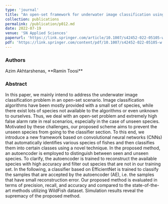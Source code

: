 ```yaml
---
type: 'journal'
title: "An open-set framework for underwater image classification using autoencoders"
collection: publications
permalink: /publication/p012.md
date: 2022-07-19
venue: 'SN Applied Sciences'
paperurl: 'https://link.springer.com/article/10.1007/s42452-022-05105-w'
pdf: 'https://link.springer.com/content/pdf/10.1007/s42452-022-05105-w.pdf'
---
```


<h3> Authors </h3>
Azim Akhtarshenas, **Ramin Toosi**

<h3> Abstract </h3>
In this paper, we mainly intend to address the underwater image classification problem in an open-set scenario. Image classification algorithms have been mostly provided with a small set of species, while there exist lots of species not available to the algorithms or even unknown to ourselves. Thus, we deal with an open-set problem and extremely high false alarm rate in real scenarios, especially in the case of unseen species. Motivated by these challenges, our proposed scheme aims to prevent the unseen species from going to the classifier section. To this end, we introduce a new framework based on convolutional neural networks (CNNs) that automatically identifies various species of fishes and then classifies them into certain classes using a novel technique. In the proposed method, an autoencoder is employed to distinguish between seen and unseen species. To clarify, the autoencoder is trained to reconstruct the available species with high accuracy and filter out species that are not in our training set. In the following, a classifier based on EfficientNet is trained to classify the samples that are accepted by the autoencoder (AE), i.e. the samples that have small reconstruction error. Our proposed method is evaluated in terms of precision, recall, and accuracy and compared to the state-of-the-art methods utilizing WildFish dataset. Simulation results reveal the supremacy of the proposed method.